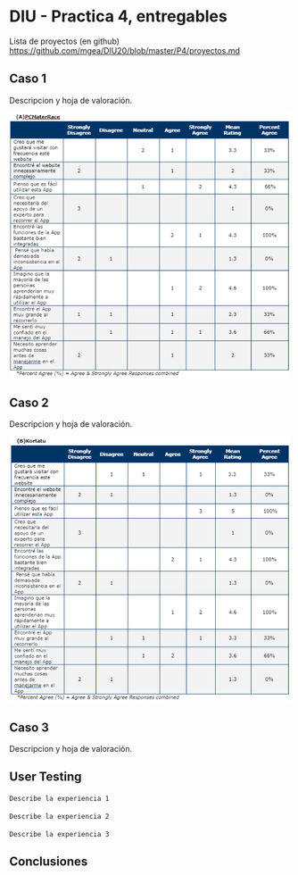 # DIU - Practica 4, entregables

Lista de proyectos (en github) https://github.com/mgea/DIU20/blob/master/P4/proyectos.md


## Caso 1

Descripcion y hoja de valoración.    

<img src="https://github.com/sabufu/DIU21/blob/master/P4/SUS_PCMasterRace.PNG" />


## Caso 2

Descripcion y hoja de valoración.  


<img src="https://github.com/sabufu/DIU21/blob/master/P4/SUS_kortatu.PNG" />


## Caso 3

Descripcion y hoja de valoración.   

## User Testing

	Describe la experiencia 1

	Describe la experiencia 2

	Describe la experiencia 3


## Conclusiones
